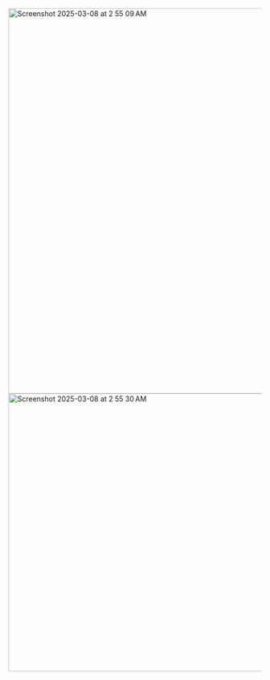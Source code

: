 <img width="765" alt="Screenshot 2025-03-08 at 2 55 09 AM" src="https://github.com/user-attachments/assets/a1938d64-aa92-4338-b608-ecc017af62d1" />
<img width="552" alt="Screenshot 2025-03-08 at 2 55 30 AM" src="https://github.com/user-attachments/assets/642eca39-95b4-464f-a21e-8f3f3648a813" />
